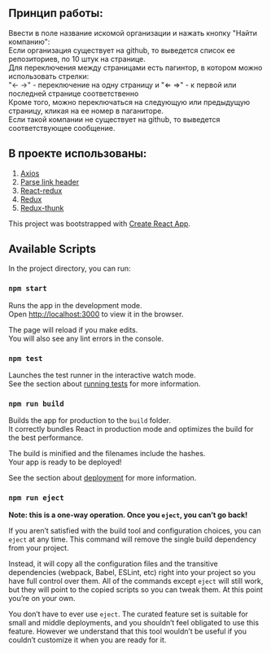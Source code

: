 ## Принцип работы:

Ввести в поле название искомой организации и нажать кнопку "Найти компанию":<br />
Если организация существует на github, то выведется список ее репозиториев, по 10 штук на странице.<br />
Для переключения между страницами есть пагинтор, в котором можно использовать стрелки:  <br />
"← →" - переключение на одну страницу и "⇐ ⇒" - к первой или последней странице соответственно <br />
Кроме того, можно переключаться на следующую или предыдущую страницу, кликая на ее номер в паганиторе.<br />
Если такой компании не существует на github, то выведется соответствующее сообщение.<br />

## В проекте использованы:
1. [Axios](https://github.com/axios/axios)
2. [Parse link header](https://www.npmjs.com/package/parse-link-header)
3. [React-redux](https://github.com/reduxjs/react-redux)
4. [Redux](https://github.com/reduxjs/redux)
5. [Redux-thunk](https://github.com/reduxjs/redux-thunk)

This project was bootstrapped with [Create React App](https://github.com/facebook/create-react-app).

## Available Scripts

In the project directory, you can run:

### `npm start`

Runs the app in the development mode.<br />
Open [http://localhost:3000](http://localhost:3000) to view it in the browser.

The page will reload if you make edits.<br />
You will also see any lint errors in the console.

### `npm test`

Launches the test runner in the interactive watch mode.<br />
See the section about [running tests](https://facebook.github.io/create-react-app/docs/running-tests) for more information.

### `npm run build`

Builds the app for production to the `build` folder.<br />
It correctly bundles React in production mode and optimizes the build for the best performance.

The build is minified and the filenames include the hashes.<br />
Your app is ready to be deployed!

See the section about [deployment](https://facebook.github.io/create-react-app/docs/deployment) for more information.

### `npm run eject`

**Note: this is a one-way operation. Once you `eject`, you can’t go back!**

If you aren’t satisfied with the build tool and configuration choices, you can `eject` at any time. This command will remove the single build dependency from your project.

Instead, it will copy all the configuration files and the transitive dependencies (webpack, Babel, ESLint, etc) right into your project so you have full control over them. All of the commands except `eject` will still work, but they will point to the copied scripts so you can tweak them. At this point you’re on your own.

You don’t have to ever use `eject`. The curated feature set is suitable for small and middle deployments, and you shouldn’t feel obligated to use this feature. However we understand that this tool wouldn’t be useful if you couldn’t customize it when you are ready for it.
